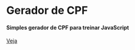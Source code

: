 # Gerador de CPF

#### Simples gerador de CPF para treinar JavaScript

[Veja](https://higordevj.github.io/Gerador-de-CPF/public/)
